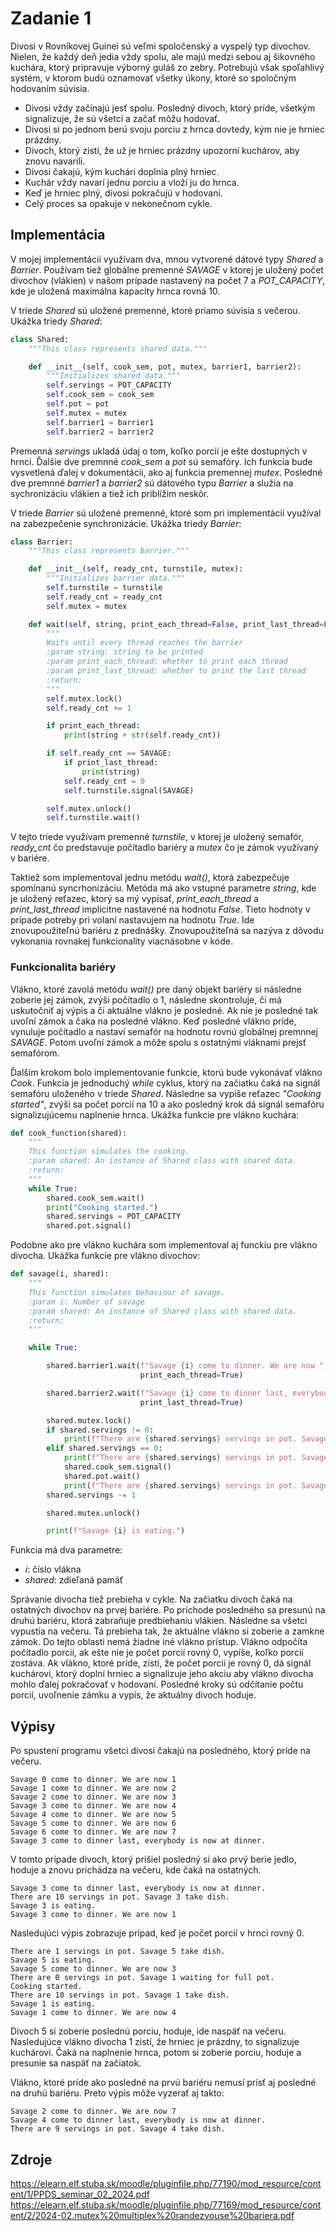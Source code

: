 # Zadanie 1
Divosi v Rovníkovej Guinei sú veľmi spoločenský a vyspelý typ divochov.
Nielen, že každý deň jedia vždy spolu, ale majú medzi sebou aj šikovného
kuchára, ktorý pripravuje výborný guláš zo zebry. Potrebujú však spoľahlivý
systém, v ktorom budú oznamovať všetky úkony, ktoré so spoločným
hodovaním súvisia.
- Divosi vždy začínajú jesť spolu. Posledný divoch, ktorý príde, všetkým
signalizuje, že sú všetci a začať môžu hodovať.
- Divosi si po jednom berú svoju porciu z hrnca dovtedy, kým nie je
hrniec prázdny.
- Divoch, ktorý zistí, že už je hrniec prázdny upozorní kuchárov, aby
znovu navarili.
- Divosi čakajú, kým kuchári doplnia plný hrniec.
- Kuchár vždy navarí jednu porciu a vloží ju do hrnca.
- Keď je hrniec plný, divosi pokračujú v hodovaní.
- Celý proces sa opakuje v nekonečnom cykle.

## Implementácia
V mojej implementácií využívam dva, mnou vytvorené dátové typy *Shared* a *Barrier*. Používam tiež globálne premenné 
*SAVAGE* v ktorej je uložený počet divochov (vlákien) v našom prípade nastavený na počet 7 a *POT_CAPACITY*, 
kde je uložená maximálna kapacity hrnca rovná 10. 

V triede *Shared* sú uložené premenné, ktoré priamo súvisia s večerou. Ukážka triedy *Shared*:
```python
class Shared:
    """This class represents shared data."""

    def __init__(self, cook_sem, pot, mutex, barrier1, barrier2):
        """Initializes shared data."""
        self.servings = POT_CAPACITY
        self.cook_sem = cook_sem
        self.pot = pot
        self.mutex = mutex
        self.barrier1 = barrier1
        self.barrier2 = barrier2
```
Premenná *servings* ukladá údaj o tom, koľko porcií je ešte dostupných v hrnci. Ďalšie dve premnné *cook_sem* a *pot* sú
semafóry. Ich funkcia bude vysvetlená ďalej v dokumentácii, ako aj funkcia premennej *mutex*. Posledné dve premnné *barrier1* 
a *barrier2* sú dátového typu *Barrier* a služia na sychronizáciu vlákien a tiež ich priblížim neskôr.

V triede *Barrier* sú uložené premenné, ktoré som pri implementácii využíval na zabezpečenie synchronizácie. Ukážka triedy
*Barrier*:
```python
class Barrier:
    """This class represents barrier."""

    def __init__(self, ready_cnt, turnstile, mutex):
        """Initializes barrier data."""
        self.turnstile = turnstile
        self.ready_cnt = ready_cnt
        self.mutex = mutex

    def wait(self, string, print_each_thread=False, print_last_thread=False):
        """
        Waits until every thread reaches the barrier
        :param string: string to be printed
        :param print_each_thread: whether to print each thread
        :param print_last_thread: whether to print the last thread
        :return:
        """
        self.mutex.lock()
        self.ready_cnt += 1

        if print_each_thread:
            print(string + str(self.ready_cnt))

        if self.ready_cnt == SAVAGE:
            if print_last_thread:
                print(string)
            self.ready_cnt = 0
            self.turnstile.signal(SAVAGE)

        self.mutex.unlock()
        self.turnstile.wait()
```
V tejto triede využívam premenné *turnstile*, v ktorej je uložený semafór, *ready_cnt* čo predstavuje počítadlo bariéry a 
*mutex* čo je zámok využívaný v bariére.

Taktiež som implementoval jednu metódu *wait()*, ktorá zabezpečuje spomínanú syncrhonizáciu. Metóda má ako vstupné parametre
*string*, kde je uložený reťazec, ktorý sa mý vypísať, *print_each_thread* a *print_last_thread* implicitne nastavené
na hodnotu *False*. Tieto hodnoty v prípade potreby pri volaní nastavujem na hodnotu *True*. Ide znovupoužiteľnú bariéru 
z prednášky. Znovupoužiteľná sa nazýva z dôvodu vykonania rovnakej funkcionality viacnásobne v kóde.
### Funkcionalita bariéry
Vlákno, ktoré zavolá metódu *wait()* pre daný objekt bariéry si následne zoberie jej zámok, zvýši počítadlo o 1, následne 
skontroluje, či má uskutočniť aj výpis a či aktuálne vlákno je posledné. Ak nie je posledné tak uvoľní zámok a čaka na posledné vlákno.
Keď posledné vlákno príde, vynuluje počítadlo a nastaví semafór na hodnotu rovnú globálnej premnnej *SAVAGE*. Potom uvoľní
zámok a môže spolu s ostatnými vláknami prejsť semafórom. 


Ďalším krokom bolo implementovanie funkcie, ktorú bude vykonávať vlákno *Cook*. Funkcia je jednoduchý *while* cyklus, 
ktorý na začiatku čaká na signál semafóru uloženého v triede *Shared*. Následne sa vypíše reťazec *"Cooking started"*, 
zvýši sa počet porcií na 10 a ako posledný krok dá signál semafóru signalizujúcemu naplnenie hrnca. Ukážka funkcie pre 
vlákno kuchára:
```python
def cook_function(shared):
    """
    This function simulates the cooking.
    :param shared: An instance of Shared class with shared data.
    :return:
    """
    while True:
        shared.cook_sem.wait()
        print("Cooking started.")
        shared.servings = POT_CAPACITY
        shared.pot.signal()
```

Podobne ako pre vlákno kuchára som implementoval aj funckiu pre vlákno divocha. Ukážka funkcie pre vlákno divochov:
```python
def savage(i, shared):
    """
    This function simulates behaviour of savage.
    :param i: Number of savage
    :param shared: An instance of Shared class with shared data.
    :return:
    """

    while True:

        shared.barrier1.wait(f"Savage {i} come to dinner. We are now ", 
                             print_each_thread=True)

        shared.barrier2.wait(f"Savage {i} come to dinner last, everybody is now at dinner.", 
                             print_last_thread=True)

        shared.mutex.lock()
        if shared.servings != 0:
            print(f"There are {shared.servings} servings in pot. Savage {i} take dish.")
        elif shared.servings == 0:
            print(f"There are {shared.servings} servings in pot. Savage {i} waiting for full pot.")
            shared.cook_sem.signal()
            shared.pot.wait()
            print(f"There are {shared.servings} servings in pot. Savage {i} take dish.")
        shared.servings -= 1

        shared.mutex.unlock()

        print(f"Savage {i} is eating.")
```
Funkcia má dva parametre: 
- *i*: číslo vlákna
- *shared*: zdieľaná pamäť

Správanie divocha tiež prebieha v cykle. Na začiatku divoch čaká na ostatných divochov na prvej bariére. Po príchode posledného
sa presunú na druhú bariéru, ktorá zabraňuje predbiehaniu vlákien. Následne sa všetci vypustia na večeru. Tá prebieha tak,
že aktuálne vlákno si zoberie a zamkne zámok. Do tejto oblasti nemá žiadne iné vlákno prístup. Vlákno odpočíta počítadlo
porcií, ak ešte nie je počet porcií rovný 0, vypíše, koľko porcií zostáva. Ak vlákno, ktoré príde, zistí, že počet porcií
je rovný 0, dá signál kuchárovi, ktorý doplní hrniec a signalizuje jeho akciu aby vlákno divocha mohlo ďalej pokračovať v hodovaní.
Posledné kroky sú odčítanie počtu porcií, uvoľnenie zámku a vypís, že aktuálny divoch hoduje.

## Výpisy
Po spustení programu všetci divosi čakajú na posledného, ktorý príde na večeru.
```
Savage 0 come to dinner. We are now 1
Savage 1 come to dinner. We are now 2
Savage 2 come to dinner. We are now 3
Savage 3 come to dinner. We are now 4
Savage 4 come to dinner. We are now 5
Savage 5 come to dinner. We are now 6
Savage 6 come to dinner. We are now 7
Savage 3 come to dinner last, everybody is now at dinner.
```
V tomto prípade divoch, ktorý prišiel posledný si ako prvý berie jedlo, hoduje a znovu prichádza na večeru, kde čaká na 
ostatných.
```
Savage 3 come to dinner last, everybody is now at dinner.
There are 10 servings in pot. Savage 3 take dish.
Savage 3 is eating.
Savage 3 come to dinner. We are now 1

```
Nasledujúci výpis zobrazuje prípad, keď je počet porcií v hrnci rovný 0.

```
There are 1 servings in pot. Savage 5 take dish.
Savage 5 is eating.
Savage 5 come to dinner. We are now 3
There are 0 servings in pot. Savage 1 waiting for full pot.
Cooking started.
There are 10 servings in pot. Savage 1 take dish.
Savage 1 is eating.
Savage 1 come to dinner. We are now 4
```
Divoch 5 si zoberie poslednú porciu, hoduje, ide naspäť na večeru. Nasledujúce vlákno divocha 1 zistí, že hrniec je prázdny,
to signalizuje kuchárovi. Čaká na naplnenie hrnca, potom si zoberie porciu, hoduje a presunie sa naspäť na začiatok.

Vlákno, ktoré príde ako posledné na prvú bariéru nemusí prísť aj posledné na druhú bariéru. Preto výpis môže vyzerať aj 
takto:
```
Savage 2 come to dinner. We are now 7
Savage 4 come to dinner last, everybody is now at dinner.
There are 9 servings in pot. Savage 4 take dish.
```

## Zdroje
https://elearn.elf.stuba.sk/moodle/pluginfile.php/77190/mod_resource/content/1/PPDS_seminar_02_2024.pdf
https://elearn.elf.stuba.sk/moodle/pluginfile.php/77169/mod_resource/content/2/2024-02.mutex%20multiplex%20randezvouse%20bariera.pdf
